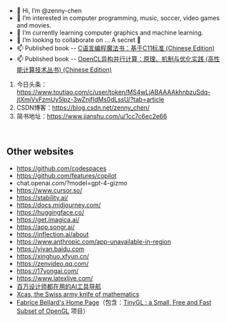 - 👋 Hi, I’m @zenny-chen
- 👀 I’m interested in computer programming, music, soccer, video games and movies.
- 🌱 I’m currently learning computer graphics and machine learning.
- 💞️ I’m looking to collaborate on ... A secret 🤭
- 📫 Published book -- [C语言编程魔法书：基于C11标准 (Chinese Edition) ](https://www.amazon.com/dp/B072J9GMVL/ref=sr_1_1)
- 📫 Published book -- [OpenCL异构并行计算：原理、机制与优化实践 (高性能计算技术丛书) (Chinese Edition)](https://www.amazon.com/dp/B018JYKFWG/ref=sr_1_1)

1. 今日头条：https://www.toutiao.com/c/user/token/MS4wLjABAAAAkhnbzuSdq-jtXmiVvFzmUy5lpz-3wZnjfIdMs0dLssU/?tab=article
1. CSDN博客：https://blog.csdn.net/zenny_chen/
1. 简书地址：https://www.jianshu.com/u/1cc7c6ec2e66

<br />

## Other websites

- https://github.com/codespaces
- https://github.com/features/copilot
- chat.openai.com/?model=gpt-4-gizmo
- https://www.cursor.so/
- https://stability.ai/
- https://docs.midjourney.com/
- https://huggingface.co/
- https://get.imagica.ai/
- https://app.songr.ai/
- https://inflection.ai/about
- https://www.anthropic.com/app-unavailable-in-region
- https://yiyan.baidu.com
- https://xinghuo.xfyun.cn/
- https://zenvideo.qq.com/
- https://17yongai.com/
- https://www.latexlive.com/
- [百万设计师都在用的AI工具导航](https://hao.uisdc.com/ai/)
- [Xcas, the Swiss army knife of mathematics](https://xcas.univ-grenoble-alpes.fr/en.html)
- [Fabrice Bellard's Home Page](https://bellard.org/)（包含：[TinyGL : a Small, Free and Fast Subset of OpenGL](https://bellard.org/TinyGL/) 项目）

<!---
zenny-chen/zenny-chen is a ✨ special ✨ repository because its `README.md` (this file) appears on your GitHub profile.
You can click the Preview link to take a look at your changes.
--->

